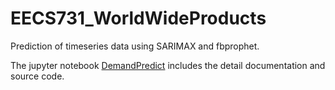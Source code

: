 # EECS731_WorldWideProducts
Prediction of timeseries data using SARIMAX and fbprophet.

The jupyter notebook [DemandPredict](./notebook/DemandPredict.ipynb) includes the detail documentation and source code.
